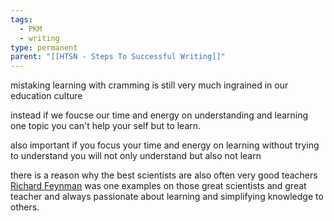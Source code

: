 ```yaml
---
tags:
  - PKM
  - writing
type: permanent
parent: "[[HTSN - Steps To Successful Writing]]"
---
```

mistaking learning with cramming is still very much ingrained in our education culture

instead if we foucse our time and energy on understanding and learning one topic you can't help your self but to learn. 

also important if you focus your time and energy on learning without trying to understand you will not only understand but also not learn

there is a reason why the best scientists are also often very good teachers [Richard Feynman](https://en.wikipedia.org/wiki/Richard_Feynman)  was one examples on those great scientists and great teacher and always passionate about learning and simplifying knowledge to others.


